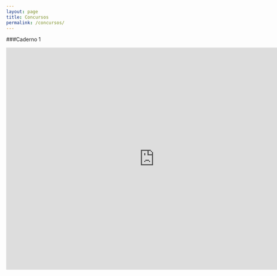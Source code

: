 ```yaml
---
layout: page
title: Concursos
permalink: /concursos/
---
```

###Caderno 1

<iframe width="800px" height="600px" frameborder="0" src="https://tec.ec/s/QgpL9"></iframe>
